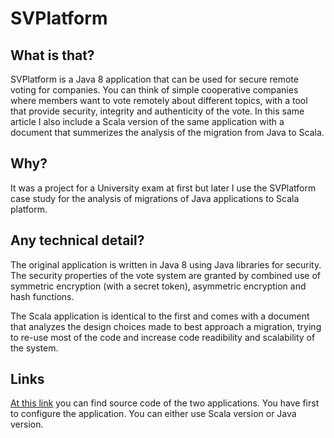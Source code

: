 # SVPlatform

## What is that?

SVPlatform is a Java 8 application that can be used for secure remote voting for companies. You can think of simple cooperative companies where members want to vote remotely about different topics, with a tool that provide security, integrity and authenticity of the vote. In this same article I also include a Scala version of the same application with a document that summerizes the analysis of the migration from Java to Scala.

## Why?

It was a project for a University exam at first but later I use the SVPlatform case study for the analysis of migrations of Java applications to Scala platform.

## Any technical detail?

The original application is written in Java 8 using Java libraries for security. The security properties of the vote system are granted by combined use of symmetric encryption (with a secret token), asymmetric encryption and hash functions.

The Scala application is identical to the first and comes with a document that analyzes the design choices made to best approach a migration, trying to re-use most of the code and increase code readibility and scalability of the system.

## Links

[At this link](https://drive.google.com/file/d/1atbYJRUKcOI_odxHg5SMueJzpVNfGSBo/view?usp=sharing) you can find source code of the two applications. You have first to configure the application. You can either use Scala version or Java version.
